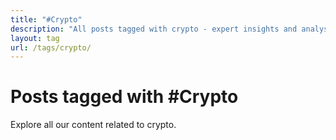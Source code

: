 ```yaml
---
title: "#Crypto"
description: "All posts tagged with crypto - expert insights and analysis"
layout: tag
url: /tags/crypto/
---
```


# Posts tagged with #Crypto

Explore all our content related to crypto.
